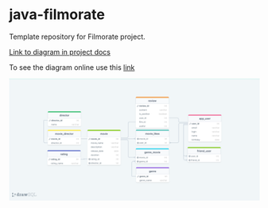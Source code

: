 # java-filmorate
Template repository for Filmorate project.

[Link to diagram in project docs](drawSQL-db-diagram-v4.png)

To see the diagram online use this [link](https://drawsql.app/teams/new-13/diagrams/filmorate)

![Database](drawSQL-db-diagram-v4.png)
